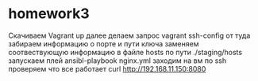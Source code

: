 # homework3
Скачиваем
Vagrant up
далее делаем запрос vagrant ssh-config
от туда забираем информацию о порте и пути ключа
заменяем соотвествующую информацию в файле hosts по пути ./staging/hosts
запускаем плей ansibl-playbook nginx.yml
заходим на вм по ssh
проверяем что все работает curl http://192.168.11.150:8080
